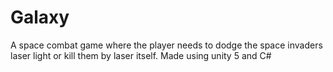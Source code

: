 # Galaxy
A space combat game where the player needs to dodge the space invaders laser light or kill them by laser itself.  Made using unity 5 and C#
